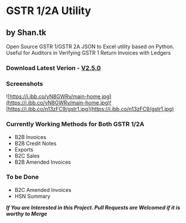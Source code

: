# GSTR 1/2A Utility

## by Shan.tk

Open Source GSTR 1/GSTR 2A JSON to Excel utility based on Python. Useful for Auditors in Verifying GSTR 1 Return Invoices with Ledgers

### Download Latest Verion - [V2.5.0](https://github.com/tks18/gstr-json-2-excel/releases/download/v2.5.0/Gstr.Utils.exe)

### Screenshots

![https://i.ibb.co/yN8GWRv/main-home.jpg](https://i.ibb.co/yN8GWRv/main-home.jpg)![https://i.ibb.co/n13zFC9/gstr1.jpg](https://i.ibb.co/n13zFC9/gstr1.jpg)

### Currently Working Methods for Both GSTR 1/2A

* B2B Invoices
* B2B Credit Notes
* Exports
* B2C Sales
* B2B Amended Invoices

### To be Done

* B2C Amended Invoices
* HSN Summary

**_If You are Interested in this Project. Pull Requests are Welcomed if it is worthy to Merge_**
